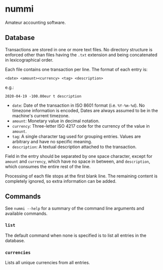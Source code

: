 nummi
=====

Amateur accounting software.


Database
--------

Transactions are stored in one or more text files.  No directory structure is
enforced other than files having the `.txt` extension and being concatenated in
lexicographical order.

Each file contains one transaction per line.  The format of each entry is:

```
<date> <amount><currency> <tag> <description>
```

e.g.:

```
2020-04-19 -100.00eur t description
```

- `date`: Date of the transaction in ISO 8601 format (i.e. `%Y-%m-%d`).  No
  timezone information is encoded, Dates are always assumed to be in the
  machine's current timezone.
- `amount`: Monetary value in decimal notation.
- `currency`: Three-letter ISO 4217 code for the currency of the value in
  `amount`.
- `tag`: A single character tag used for grouping entries.  Values are
  arbitrary and have no specific meaning.
- `description`: A textual description attached to the transaction.

Field in the entry should be separated by one space character, except for
`amount` and `currency`, which have no space in between, and `description`,
which consumes the entire rest of the line.

Processing of each file stops at the first blank line.  The remaining content
is completely ignored, so extra information can be added.


Commands
--------

See `nummi --help` for a summary of the command line arguments and available
commands.


### `list`

The default command when none is specified is to list all entries in the
database.


### `currencies`

Lists all unique currencies from all entries.
